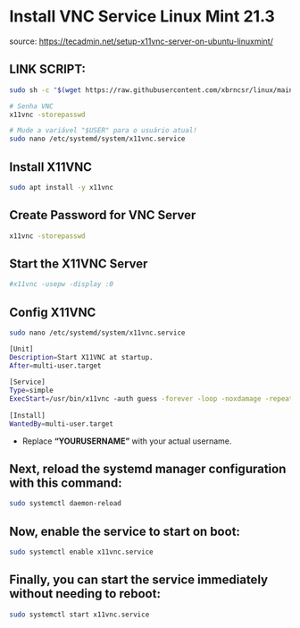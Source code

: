 # Install VNC Service Linux Mint 21.3
source: <https://tecadmin.net/setup-x11vnc-server-on-ubuntu-linuxmint/>

## LINK SCRIPT:
```bash
sudo sh -c "$(wget https://raw.githubusercontent.com/xbrncsr/linux/main/wiki/remote_access/vnc_service_linuxmint/install_vnc_service_linux_mint.sh -O -)"

# Senha VNC
x11vnc -storepasswd

# Mude a variável "$USER" para o usuário atual!
sudo nano /etc/systemd/system/x11vnc.service

```

## Install X11VNC
```bash
sudo apt install -y x11vnc

```

## Create Password for VNC Server
```bash
x11vnc -storepasswd

```

## Start the X11VNC Server
```bash
#x11vnc -usepw -display :0 

```

## Config X11VNC
```bash
sudo nano /etc/systemd/system/x11vnc.service

```

```bash
[Unit]
Description=Start X11VNC at startup.
After=multi-user.target
 
[Service]
Type=simple
ExecStart=/usr/bin/x11vnc -auth guess -forever -loop -noxdamage -repeat -rfbauth /home/$USER/.vnc/passwd -rfbport 5901 -shared
 
[Install]
WantedBy=multi-user.target

```

* Replace **“YOURUSERNAME”** with your actual username.

## Next, reload the systemd manager configuration with this command:
```bash
sudo systemctl daemon-reload

```

## Now, enable the service to start on boot:
```bash
sudo systemctl enable x11vnc.service

```

## Finally, you can start the service immediately without needing to reboot:
```bash
sudo systemctl start x11vnc.service

```
